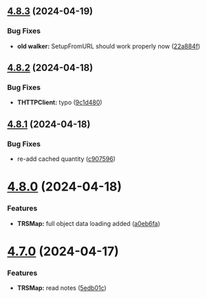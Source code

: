 ## [4.8.3](https://github.com/Torwent/SRL-T/compare/v4.8.2...v4.8.3) (2024-04-19)


### Bug Fixes

* **old walker:** SetupFromURL should work properly now ([22a884f](https://github.com/Torwent/SRL-T/commit/22a884fa2663ba6760061230732d27c34c35be28))



## [4.8.2](https://github.com/Torwent/SRL-T/compare/v4.8.1...v4.8.2) (2024-04-18)


### Bug Fixes

* **THTTPClient:** typo ([9c1d480](https://github.com/Torwent/SRL-T/commit/9c1d480a132500c1d3bd0d3fdacd255a38c36d51))



## [4.8.1](https://github.com/Torwent/SRL-T/compare/v4.8.0...v4.8.1) (2024-04-18)


### Bug Fixes

* re-add cached quantity ([c907596](https://github.com/Torwent/SRL-T/commit/c907596f615bfd1e0ee59b12845109e1dc7708a9))



# [4.8.0](https://github.com/Torwent/SRL-T/compare/v4.7.0...v4.8.0) (2024-04-18)


### Features

* **TRSMap:** full object data loading added ([a0eb6fa](https://github.com/Torwent/SRL-T/commit/a0eb6fac56c2ecc3af8508843f82b8dbda9117d4))



# [4.7.0](https://github.com/Torwent/SRL-T/compare/v4.6.3...v4.7.0) (2024-04-17)


### Features

* **TRSMap:** read notes ([5edb01c](https://github.com/Torwent/SRL-T/commit/5edb01c74e61c568f230266b35f807304a45555e))



